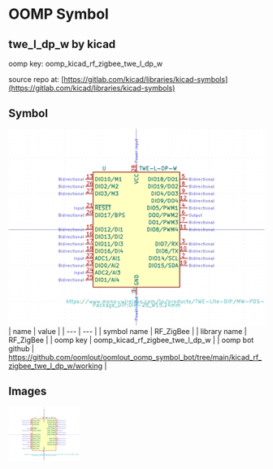 # OOMP Symbol  
## twe_l_dp_w  by kicad  
  
oomp key: oomp_kicad_rf_zigbee_twe_l_dp_w  
  
source repo at: [https://gitlab.com/kicad/libraries/kicad-symbols](https://gitlab.com/kicad/libraries/kicad-symbols)  
## Symbol  
  
[![working.png](working_600.png)](working.png)  
| name | value | 
| --- | --- | 
| symbol name | RF_ZigBee | 
| library name | RF_ZigBee | 
| oomp key | oomp_kicad_rf_zigbee_twe_l_dp_w | 
| oomp bot github | https://github.com/oomlout/oomlout_oomp_symbol_bot/tree/main/kicad_rf_zigbee_twe_l_dp_w/working | 
## Images  
  
[![working.png](working_140.png)](working.png)  
